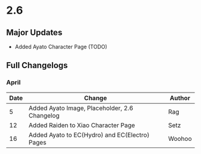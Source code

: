 # 2.6

## Major Updates

* Added Ayato Character Page (TODO)

## Full Changelogs

### April

| Date | Change                                         | Author |
| ---- | ---------------------------------------------- | ------ |
| 5    | Added Ayato Image, Placeholder, 2.6 Changelog  | Rag    |
| 12   | Added Raiden to Xiao Character Page            | Setz   |
| 16   | Added Ayato to EC(Hydro) and EC(Electro) Pages | Woohoo |

##
